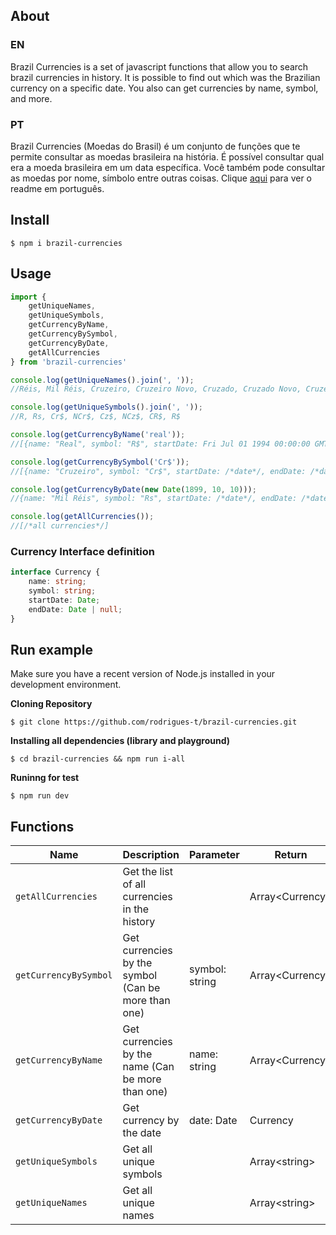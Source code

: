## About

### EN

Brazil Currencies is a set of javascript functions that allow you to search brazil currencies in history. It is possible to find out which was the Brazilian currency on a specific date. You also can get currencies by name, symbol, and more.

### PT

Brazil Currencies (Moedas do Brasil) é um conjunto de funções que te permite consultar as moedas brasileira na história. É possível consultar qual era a moeda brasileira em um data específica. Você também pode consultar as moedas por nome, símbolo entre outras coisas. Clique [aqui](README.PT.md) para ver o readme em português.

## Install
```
$ npm i brazil-currencies
```

## Usage
```javascript
import {
    getUniqueNames, 
    getUniqueSymbols, 
    getCurrencyByName, 
    getCurrencyBySymbol, 
    getCurrencyByDate, 
    getAllCurrencies
} from 'brazil-currencies'

console.log(getUniqueNames().join(', '));
//Réis, Mil Réis, Cruzeiro, Cruzeiro Novo, Cruzado, Cruzado Novo, Cruzeiro Real, Real

console.log(getUniqueSymbols().join(', '));
//R, Rs, Cr$, NCr$, Cz$, NCz$, CR$, R$

console.log(getCurrencyByName('real'));
//[{name: "Real", symbol: "R$", startDate: Fri Jul 01 1994 00:00:00 GMT-0300 (Horário Padrão de Brasília), endDate: null}]

console.log(getCurrencyBySymbol('Cr$'));
//[{name: "Cruzeiro", symbol: "Cr$", startDate: /*date*/, endDate: /*date*/}, {/*obj2*/}, {/*obj3*/}]

console.log(getCurrencyByDate(new Date(1899, 10, 10)));
//{name: "Mil Réis", symbol: "Rs", startDate: /*date*/, endDate: /*date*/}

console.log(getAllCurrencies());
//[/*all currencies*/]
```
### Currency Interface definition
```typescript
interface Currency {
    name: string;
    symbol: string;
    startDate: Date;
    endDate: Date | null;
}
```

## Run example
Make sure you have a recent version of Node.js installed in your development environment.

**Cloning Repository**
```
$ git clone https://github.com/rodrigues-t/brazil-currencies.git
```

**Installing all dependencies (library and playground)**
```
$ cd brazil-currencies && npm run i-all
```

**Runinng for test**
```
$ npm run dev
```
## Functions

| Name                  |Description                                          | Parameter      | Return             |
|-----------------------|-----------------------------------------------------|----------------|--------------------|
| `getAllCurrencies`    | Get the list of all currencies in the history       |                | Array&lt;Currency> |
| `getCurrencyBySymbol` | Get currencies by the symbol (Can be more than one) | symbol: string | Array&lt;Currency> |
| `getCurrencyByName`   | Get currencies by the name (Can be more than one)   | name: string   | Array&lt;Currency> |
| `getCurrencyByDate`   | Get currency by the date                            | date: Date     | Currency           |
| `getUniqueSymbols`    | Get all unique symbols                              |                | Array&lt;string>   |
| `getUniqueNames`      | Get all unique names                                |                | Array&lt;string>   |
